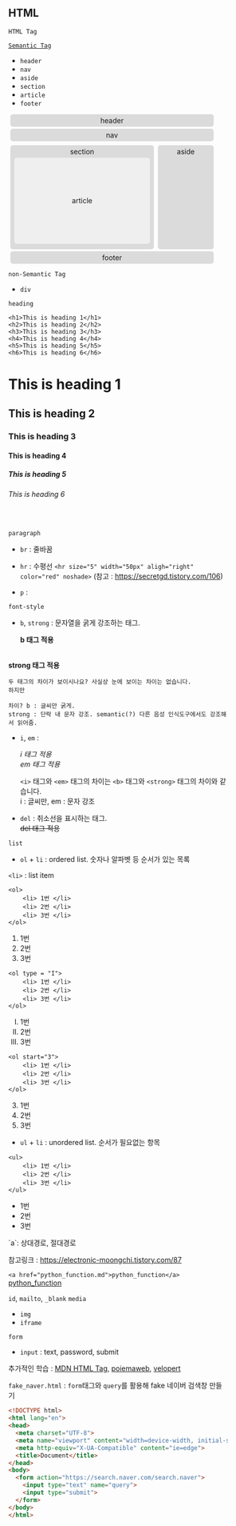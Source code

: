 ## HTML
`HTML Tag`

[`Semantic Tag`](https://www.w3schools.com/html/html5_semantic_elements.asp)
  - `header`
  - `nav`
  - `aside`
  - `section`
  - `article`
  - `footer`


<!DOCTYPE html>
<html lang="ko">
<head>
    <title>HAEDAL</title>
    <style type="text/css">
    body{width:440px;}
    header, nav, section, article, aside, footer{display:block; width:400px; margin:4px; padding:4px; background-color:#dbdbdb; text-align:center; border-radius: 5px}
    section{float:left; width:280px; height:200px;}
    article{width:264px; background-color:#efefef; height:164px; line-height: 164px; border-radius: 5px}
    aside{float:left; width:104px; height:200px;}
    footer{overflow:hidden;}
    </style>
</head>
<body>
    <header>header</header>
    <nav>nav</nav>
    <section>
    section
        <article>article</article>
    </section>
<aside>aside</aside>
<footer>footer</footer>
</body>
</html>



`non-Semantic Tag`
  - `div`



`heading`

```
<h1>This is heading 1</h1>
<h2>This is heading 2</h2>
<h3>This is heading 3</h3>
<h4>This is heading 4</h4>
<h5>This is heading 5</h5>
<h6>This is heading 6</h6>
```

<h1>This is heading 1</h1>
<h2>This is heading 2</h2>
<h3>This is heading 3</h3>
<h4>This is heading 4</h4>
<h5>This is heading 5</h5>
<h6>This is heading 6</h6>


<br>

`paragraph`
  - `br` : 줄바꿈
  - `hr` : 수평선 ` <hr size="5" width="50px" aligh="right" color="red" noshade> `
  (참고 : https://secretgd.tistory.com/106)
  
  - `p` : 



`font-style`
  - `b`, `strong` : 문자열을 굵게 강조하는 태그.
  
    <b>b 태그 적용</b>
  <br>
    <strong> strong 태그 적용 </strong>
    
    두 태그의 차이가 보이시나요? 사실상 눈에 보이는 차이는 없습니다.
    하지만 
    
    차이? b : 글씨만 굵게.
    strong : 단락 내 문자 강조. semantic(?) 다른 음성 인식도구에서도 강조해서 읽어줌.
  
  
  - `i`, `em` :
  
    <i>i 태그 적용</i>
    <br>
    <em>em 태그 적용</em>
    
    `<i>` 태그와 `<em>` 태그의 차이는 `<b>` 태그와 `<strong>` 태그의 차이와 같습니다.
    <br> i : 글씨만, em : 문자 강조
  - `del` : 취소선을 표시하는 태그.
   <br><del> del 태그 적용 </del>



`list`


  - `ol` + `li` : ordered list. 숫자나 알파벳 등 순서가 있는 목록
  
  `<li>` : list item
  ```
  <ol>
      <li> 1번 </li>
      <li> 2번 </li>
      <li> 3번 </li>
  </ol>
  ```
  <ol>
  <li> 1번 </li>
  <li> 2번 </li>
  <li> 3번 </li>
  </ol>
  
  ```
  <ol type = "I">
      <li> 1번 </li>
      <li> 2번 </li>
      <li> 3번 </li>
  </ol>
  ```
  <ol type = "I">
  <li> 1번 </li>
  <li> 2번 </li>
  <li> 3번 </li>
  </ol>
  
  ```
  <ol start="3">
      <li> 1번 </li>
      <li> 2번 </li>
      <li> 3번 </li>
  </ol>
  ```
  
  <ol start="3">
  <li> 1번 </li>
  <li> 2번 </li>
  <li> 3번 </li>
  </ol>
  
  - `ul` + `li` : unordered list. 순서가 필요없는 항목
  
  ```
  <ul>
      <li> 1번 </li>
      <li> 2번 </li>
      <li> 3번 </li>
  </ul>
  ```
  <ul>
  <li> 1번 </li>
  <li> 2번 </li>
  <li> 3번 </li>
  </ul>
`a`: 상대경로, 절대경로

참고링크 : https://electronic-moongchi.tistory.com/87

`<a href="python_function.md">python_function</a>`
<br><a href="python_function.md" title="title 속성">python_function</a>


`id`, `mailto`, `_blank`
`media`
  - `img`
  - `iframe`



`form`
  - `input` : text, password, submit

추가적인 학습 : [MDN HTML Tag](https://developer.mozilla.org/en-US/docs/Web/HTML/Element), [poiemaweb](https://poiemaweb.com/), [velopert](https://velopert.com)




`fake_naver.html` : `form`태그와 `query`를 활용해 fake 네이버 검색창 만들기
```html
<!DOCTYPE html>
<html lang="en">
<head>
  <meta charset="UTF-8">
  <meta name="viewport" content="width=device-width, initial-scale=1.0">
  <meta http-equiv="X-UA-Compatible" content="ie=edge">
  <title>Document</title>
</head>
<body>
  <form action="https://search.naver.com/search.naver">
    <input type="text" name="query">
    <input type="submit">
  </form>
</body>
</html>
```